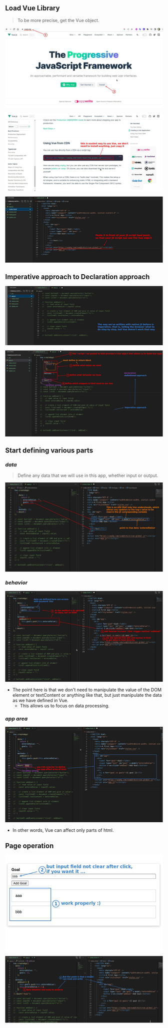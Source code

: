 ## **Load Vue Library**

> To be more precise, get the Vue object.

![Alt org](pic/01.jpg)

![Alt use vue without install](pic/02.jpg)

![Alt load vue library](pic/03.jpg)

## **Imperative approach to Declaration approach**

![Alt imperative](pic/04.jpg)

![Alt def approach](pic/05.jpg)

## **Start defining various parts**

### _data_

> Define any data that we will use in this app, whether input or output.

![Alt def data](pic/06.jpg)

### _behavior_

![Alt def behavior](pic/07.jpg)

- The point here is that we don't need to manipulate the value of the DOM element or textContent or anything like that, but just manipulate the data as we have defined in Vue.
  - This allows us to focus on data processing.

### _app area_

![Alt def app area](pic/08.jpg)

- In other words, Vue can affect only parts of html.

## **Page operation**

![Alt page op](pic/09.jpg)

![Alt add clear func](pic/10.jpg)

